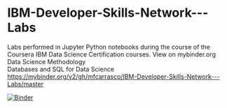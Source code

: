 # IBM-Developer-Skills-Network---Labs
Labs performed in Jupyter Python notebooks during the course of the Coursera IBM Data Science Certification courses.
View on mybinder.org  
Data Science Methodology  
Databases and SQL for Data Science  
https://mybinder.org/v2/gh/mfcarrasco/IBM-Developer-Skills-Network---Labs/master  

[![Binder](https://mybinder.org/badge_logo.svg)](https://mybinder.org/v2/gh/mfcarrasco/IBM-Developer-Skills-Network---Labs/master)  

